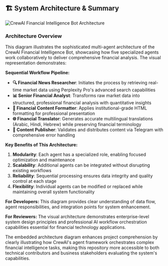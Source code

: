 ## 🏗️ System Architecture & Summary

![CrewAI Financial Intelligence Bot Architecture](https://ppl-ai-code-interpreter-files.s3.amazonaws.com/web/direct-files/e5a331518cbefc53a1ad592b04a8c6cc/ae067ac0-e16e-44fc-bc08-85365485e304/9324ec08.png)

### Architecture Overview

This diagram illustrates the sophisticated multi-agent architecture of the CrewAI Financial Intelligence Bot, showcasing how five specialized agents work collaboratively to deliver comprehensive financial analysis. The visual representation demonstrates:

**Sequential Workflow Pipeline:**
- **🔍 Financial News Researcher**: Initiates the process by retrieving real-time market data using Perplexity Pro's advanced search capabilities
- **📊 Senior Financial Analyst**: Transforms raw market data into structured, professional financial analysis with quantitative insights
- **🎨 Financial Content Formatter**: Applies institutional-grade HTML formatting for professional presentation
- **🌐 Financial Translator**: Generates accurate multilingual translations (Arabic, Hindi, Hebrew) while preserving financial terminology
- **📱 Content Publisher**: Validates and distributes content via Telegram with comprehensive error handling

**Key Benefits of This Architecture:**

1. **Modularity**: Each agent has a specialized role, enabling focused optimization and maintenance
2. **Scalability**: Additional agents can be integrated without disrupting existing workflows  
3. **Reliability**: Sequential processing ensures data integrity and quality control at each stage
4. **Flexibility**: Individual agents can be modified or replaced while maintaining overall system functionality

**For Developers:** This diagram provides clear understanding of data flow, agent responsibilities, and integration points for system enhancement.

**For Reviewers:** The visual architecture demonstrates enterprise-level system design principles and professional AI workflow orchestration capabilities essential for financial technology applications.

The embedded architecture diagram enhances project comprehension by clearly illustrating how CrewAI's agent framework orchestrates complex financial intelligence tasks, making this repository more accessible to both technical contributors and business stakeholders evaluating the system's capabilities.
